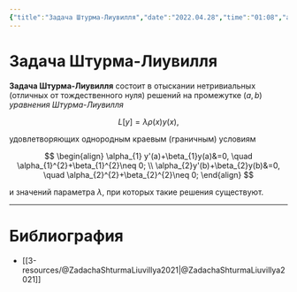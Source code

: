 ```yaml
---
{"title":"Задача Штурма-Лиувилля","date":"2022.04.28","time":"01:08","aliases":[],"tags":["ммпэд","электродинамика","математика"],"dg-publish":true,"permalink":"/7-radio-engineering/zadacha-shturma-liuvillya/","dgPassFrontmatter":true}
---
```



# Задача Штурма-Лиувилля

**Задача Штурма-Лиувилля** состоит в отыскании нетривиальных (отличных от тождественного нуля) решений на промежутке $(a,b)$ *уравнения Штурма-Лиувилля* 

$$L[y]=\lambda\rho(x)y(x),$$

удовлетворяющих однородным краевым (граничным) условиям

$$
\begin{align}
\alpha_{1} y'(a)+\beta_{1}y(a)&=0, \quad \alpha_{1}^{2}+\beta_{1}^{2}\neq 0; \\
\alpha_{2}y'(b)+\beta_{2}y(b)&=0, \quad \alpha_{2}^{2}+\beta_{2}^{2}\neq 0;
\end{align}
$$

и значений параметра $\lambda$, при которых такие решения существуют.

---

# Библиография

- [[3-resources/@ZadachaShturmaLiuvillya2021\|@ZadachaShturmaLiuvillya2021]]